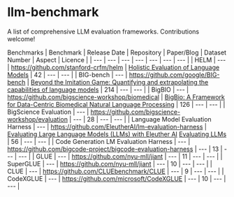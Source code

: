 # llm-benchmark
A list of comprehensive LLM evaluation frameworks. Contributions welcome!

Benchmarks
| Benchmark | Release Date | Repository | Paper/Blog | Dataset Number | Aspect | Licence |
| --- | --- | --- | --- | --- | --- | --- |
| HELM | --- | https://github.com/stanford-crfm/helm | [Holistic Evaluation of Language Models](https://arxiv.org/abs/2211.09110) | 42 | --- | --- |
| BIG-bench | --- | https://github.com/google/BIG-bench | [Beyond the Imitation Game: Quantifying and extrapolating the capabilities of language models](https://openreview.net/pdf?id=uyTL5Bvosj) | 214 | --- | --- |
| BigBIO | --- | https://github.com/bigscience-workshop/biomedical | [BigBio: A Framework for Data-Centric Biomedical Natural Language Processing](https://proceedings.neurips.cc/paper_files/paper/2022/file/a583d2197eafc4afdd41f5b8765555c5-Paper-Datasets_and_Benchmarks.pdf) | 126 | --- | --- |
| BigScience Evaluation | --- | https://github.com/bigscience-workshop/evaluation | --- | 28 | --- | --- |
| Language Model Evaluation Harness | --- | https://github.com/EleutherAI/lm-evaluation-harness | [Evaluating Large Language Models (LLMs) with Eleuther AI](https://wandb.ai/wandb_gen/llm-evaluation/reports/Evaluating-Large-Language-Models-LLMs-with-Eleuther-AI--VmlldzoyOTI0MDQ3) [Evaluating LLMs](https://www.eleuther.ai/projects/large-language-model-evaluation) | 56 | --- | --- |
| Code Generation LM Evaluation Harness | --- | https://github.com/bigcode-project/bigcode-evaluation-harness | --- | 13 | --- | --- |
| GLUE | --- | https://github.com/nyu-mll/jiant | --- | 11 | --- | --- |
| SuperGLUE | --- | https://github.com/nyu-mll/jiant | --- | 10 | --- | --- |
| CLUE | --- | https://github.com/CLUEbenchmark/CLUE | --- | 9 | --- | --- |
| CodeXGLUE | --- | https://github.com/microsoft/CodeXGLUE | --- | 10 | --- | --- |
